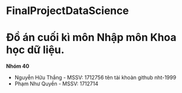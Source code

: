 # FinalProjectDataScience
# Đồ án cuối kì môn Nhập môn Khoa học dữ liệu.
**Nhóm 40**
- Nguyễn Hữu Thắng - MSSV: 1712756 tên tài khoàn github nht-1999
- Phạm Như Quyền - MSSV: 1712714
